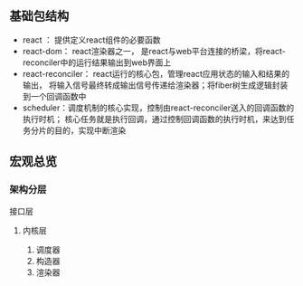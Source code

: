 ## 基础包结构

- react ： 提供定义react组件的必要函数
- react-dom： react渲染器之一， 是react与web平台连接的桥梁，将react-reconciler中的运行结果输出到web界面上
- react-reconciler： react运行的核心包，管理react应用状态的输入和结果的输出， 将输入信号最终转成输出信号传递给渲染器；将fiber树生成逻辑封装到一个回调函数中
- scheduler：调度机制的核心实现，控制由react-reconciler送入的回调函数的执行时机； 核心任务就是执行回调，通过控制回调函数的执行时机，来达到任务分片的目的，实现中断渲染

## 宏观总览

### 架构分层

接口层

1. 内核层

   1. 调度器
   2. 构造器
   3. 渲染器

   